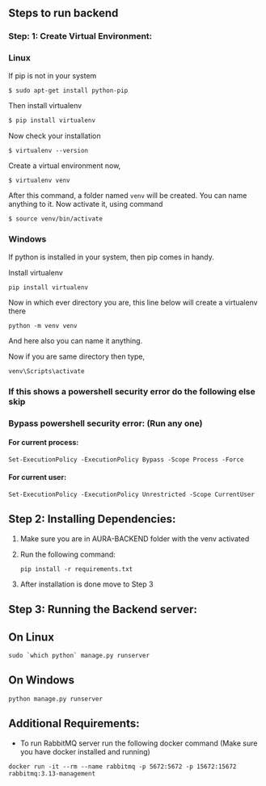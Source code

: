 ## Steps to run backend

### Step: 1: Create Virtual Environment:

### Linux

If pip is not in your system

```bash
$ sudo apt-get install python-pip
```

Then install virtualenv

```bash
$ pip install virtualenv
```

Now check your installation

```
$ virtualenv --version
```

Create a virtual environment now,

```
$ virtualenv venv
```

After this command, a folder named `venv` will be created. You can name anything to it.
Now activate it, using command

```
$ source venv/bin/activate
```

### Windows

If python is installed in your system, then pip comes in handy.

Install virtualenv

```
pip install virtualenv
```

Now in which ever directory you are, this line below will create a virtualenv there

```
python -m venv venv
```

And here also you can name it anything.

Now if you are same directory then type,

```
venv\Scripts\activate
```

### If this shows a powershell security error do the following else skip

### Bypass powershell security error: (Run any one)

#### For current process:

    Set-ExecutionPolicy -ExecutionPolicy Bypass -Scope Process -Force

#### For current user:

    Set-ExecutionPolicy -ExecutionPolicy Unrestricted -Scope CurrentUser

## Step 2: Installing Dependencies:

1.  Make sure you are in AURA-BACKEND folder with the venv activated
2.  Run the following command:

        pip install -r requirements.txt

3.  After installation is done move to Step 3

## Step 3: Running the Backend server:

## On Linux

```
sudo `which python` manage.py runserver
```

## On Windows

```
python manage.py runserver
```

## Additional Requirements:

- To run RabbitMQ server run the following docker command (Make sure you have docker installed and running)

```
docker run -it --rm --name rabbitmq -p 5672:5672 -p 15672:15672 rabbitmq:3.13-management
```
